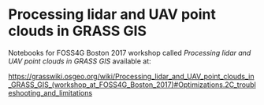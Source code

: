 # Processing lidar and UAV point clouds in GRASS GIS

Notebooks for FOSS4G Boston 2017 workshop called
*Processing lidar and UAV point clouds in GRASS GIS*
available at:

https://grasswiki.osgeo.org/wiki/Processing_lidar_and_UAV_point_clouds_in_GRASS_GIS_(workshop_at_FOSS4G_Boston_2017)#Optimizations.2C_troubleshooting_and_limitations
